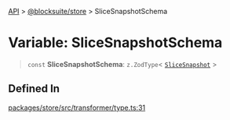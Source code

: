[API](../../../index.md) > [@blocksuite/store](../index.md) > SliceSnapshotSchema

# Variable: SliceSnapshotSchema

> `const` **SliceSnapshotSchema**: `z.ZodType`\< [`SliceSnapshot`](../type-aliases/type-alias.SliceSnapshot.md) \>

## Defined In

[packages/store/src/transformer/type.ts:31](https://github.com/Saul-Mirone/blocksuite/blob/f2324b82e/packages/store/src/transformer/type.ts#L31)
